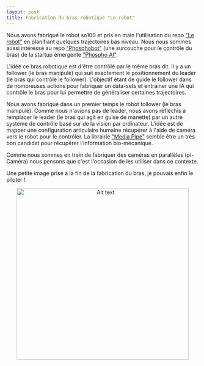 ```yaml
---
layout: post
title: Fabrication du bras robotique "Le robot"
---
```



Nous avons fabriqué le robot so100 et pris en main l'utilisation du repo ["Le robot"](https://github.com/huggingface/lerobot) en planifiant quelques trajectoires bas niveau. Nous nous sommes aussi intéressé au repo ["Phosphobot"](https://github.com/phospho-app/phosphobot) (une surcouche pour le contrôle du bras) de la startup émergente ["Phospho AI"](https://phospho.ai/).

L'idée ce bras robotique est d'être contrôlé par le même bras dit. Il y a un follower (le bras manipulé) qui suit exactement le positionnement du leader (le bras qui contrôle le follower). L'objectif étant de guide le follower dans de nombreuses actions pour fabriquer un data-sets et entrainer une IA qui contrôle le bras pour lui permettre de généraliser certaines trajectoires. 

Nous avons fabriqué dans un premier temps le robot follower (le bras manipulé). Comme nous n'avions pas de leader, nous avons réfléchis à remplacer le leader (le bras qui agit en guise de manette) par un autre système de contrôle basé sur de la vision par ordinateur. L'idée est de mapper une configuration articulaire humaine récupérer à l'aide de caméra vers le robot pour le contrôler. La librairie ["Media Pipe"](https://github.com/google-ai-edge/mediapipe) semble être un très bon candidat pour récupérer l'information bio-mécanique.

Comme nous sommes en train de fabriquer des caméras en parallèles (pi-Caméra) nous pensons que c'est l'occasion de les utiliser dans ce contexte.

Une petite image prise à la fin de la fabrication du bras, je pouvais enfin le piloter !


<p align="center">
  <img src="../../../images/raph_lerobot.png" alt="Alt text" width="450"  />
</p>